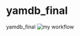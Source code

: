 # yamdb_final
yamdb_final
![my workflow](https://github.com/dmitriileonov93/yamdb_final/actions/workflows/yamdb_workflow.yml/badge.svg)